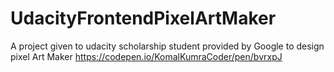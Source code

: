 # UdacityFrontendPixelArtMaker
A project given to udacity scholarship student provided by Google to design pixel Art Maker
https://codepen.io/KomalKumraCoder/pen/bvrxpJ

